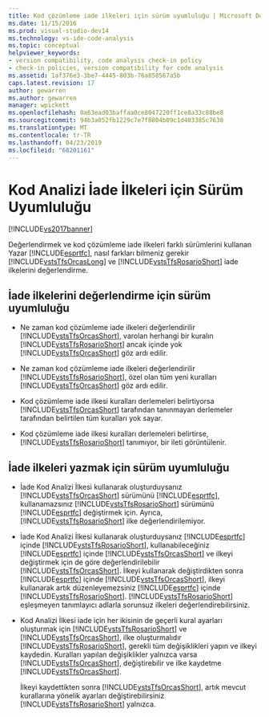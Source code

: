 ```yaml
---
title: Kod çözümleme iade ilkeleri için sürüm uyumluluğu | Microsoft Docs
ms.date: 11/15/2016
ms.prod: visual-studio-dev14
ms.technology: vs-ide-code-analysis
ms.topic: conceptual
helpviewer_keywords:
- version compatibility, code analysis check-in policy
- check-in policies, version compatibility for code analysis
ms.assetid: 1af376e3-3be7-4445-803b-76a858567a5b
caps.latest.revision: 17
author: gewarren
ms.author: gewarren
manager: wpickett
ms.openlocfilehash: 0a63ead03baffaa0ce8047220ff1ce8a33c88be8
ms.sourcegitcommit: 94b3a052fb1229c7e7f8804b09c1d403385c7630
ms.translationtype: MT
ms.contentlocale: tr-TR
ms.lasthandoff: 04/23/2019
ms.locfileid: "68201161"
---
```

# <a name="version-compatibility-for-code-analysis-check-in-policies"></a>Kod Analizi İade İlkeleri için Sürüm Uyumluluğu
[!INCLUDE[vs2017banner](../includes/vs2017banner.md)]

Değerlendirmek ve kod çözümleme iade ilkeleri farklı sürümlerini kullanan Yazar [!INCLUDE[esprtfc](../includes/esprtfc-md.md)], nasıl farkları bilmeniz gerekir [!INCLUDE[vstsTfsOrcasLong](../includes/vststfsorcaslong-md.md)] ve [!INCLUDE[vstsTfsRosarioShort](../includes/vststfsrosarioshort-md.md)] iade ilkelerini değerlendirme.  
  
## <a name="version-compatibility-for-evaluating-check-in-policies"></a>İade ilkelerini değerlendirme için sürüm uyumluluğu  
  
- Ne zaman kod çözümleme iade ilkeleri değerlendirilir [!INCLUDE[vstsTfsOrcasShort](../includes/vststfsorcasshort-md.md)], varolan herhangi bir kuralın [!INCLUDE[vstsTfsRosarioShort](../includes/vststfsrosarioshort-md.md)] ancak içinde yok [!INCLUDE[vstsTfsOrcasShort](../includes/vststfsorcasshort-md.md)] göz ardı edilir.  
  
- Ne zaman kod çözümleme iade ilkeleri değerlendirilir [!INCLUDE[vstsTfsRosarioShort](../includes/vststfsrosarioshort-md.md)], özel olan tüm yeni kuralları [!INCLUDE[vstsTfsOrcasShort](../includes/vststfsorcasshort-md.md)] göz ardı edilir.  
  
- Kod çözümleme iade ilkesi kuralları derlemeleri belirtiyorsa [!INCLUDE[vstsTfsOrcasShort](../includes/vststfsorcasshort-md.md)] tarafından tanınmayan derlemeler tarafından belirtilen tüm kuralları yok sayar.  
  
- Kod çözümleme iade ilkesi kuralları derlemeleri belirtirse, [!INCLUDE[vstsTfsRosarioShort](../includes/vststfsrosarioshort-md.md)] tanımıyor, bir ileti görüntülenir.  
  
## <a name="version-compatibility-for-authoring-check-in-policies"></a>İade ilkeleri yazmak için sürüm uyumluluğu  
  
- İade Kod Analizi İlkesi kullanarak oluşturduysanız [!INCLUDE[vstsTfsOrcasShort](../includes/vststfsorcasshort-md.md)] sürümünü [!INCLUDE[esprtfc](../includes/esprtfc-md.md)], kullanamazsınız [!INCLUDE[vstsTfsRosarioShort](../includes/vststfsrosarioshort-md.md)] sürümünü [!INCLUDE[esprtfc](../includes/esprtfc-md.md)] değiştirmek için. Ayrıca, [!INCLUDE[vstsTfsRosarioShort](../includes/vststfsrosarioshort-md.md)] ilke değerlendirilemiyor.  
  
- İade Kod Analizi İlkesi kullanarak oluşturduysanız [!INCLUDE[esprtfc](../includes/esprtfc-md.md)] içinde [!INCLUDE[vstsTfsRosarioShort](../includes/vststfsrosarioshort-md.md)], kullanabileceğiniz [!INCLUDE[esprtfc](../includes/esprtfc-md.md)] içinde [!INCLUDE[vstsTfsOrcasShort](../includes/vststfsorcasshort-md.md)] ve ilkeyi değiştirmek için de göre değerlendirilebilir [!INCLUDE[vstsTfsOrcasShort](../includes/vststfsorcasshort-md.md)]. İlkeyi kullanarak değiştirdikten sonra [!INCLUDE[esprtfc](../includes/esprtfc-md.md)] içinde [!INCLUDE[vstsTfsOrcasShort](../includes/vststfsorcasshort-md.md)], ilkeyi kullanarak artık düzenleyemezsiniz [!INCLUDE[esprtfc](../includes/esprtfc-md.md)] içinde [!INCLUDE[vstsTfsRosarioShort](../includes/vststfsrosarioshort-md.md)]. [!INCLUDE[vstsTfsRosarioShort](../includes/vststfsrosarioshort-md.md)] eşleşmeyen tanımlayıcı adlarla sorunsuz ilkeleri değerlendirebilirsiniz.  
  
- Kod Analizi İlkesi iade için her ikisinin de geçerli kural ayarları oluşturmak için [!INCLUDE[vstsTfsRosarioShort](../includes/vststfsrosarioshort-md.md)] ve [!INCLUDE[vstsTfsOrcasShort](../includes/vststfsorcasshort-md.md)], ilke oluşturmalıdır [!INCLUDE[vstsTfsRosarioShort](../includes/vststfsrosarioshort-md.md)], gerekli tüm değişiklikleri yapın ve ilkeyi kaydedin. Kuralları yapılan değişiklikler yalnızca varsa [!INCLUDE[vstsTfsOrcasShort](../includes/vststfsorcasshort-md.md)], değiştirebilir ve ilke kaydetme [!INCLUDE[vstsTfsOrcasShort](../includes/vststfsorcasshort-md.md)].  
  
     İlkeyi kaydettikten sonra [!INCLUDE[vstsTfsOrcasShort](../includes/vststfsorcasshort-md.md)], artık mevcut kurallarına yönelik ayarları değiştirebilirsiniz [!INCLUDE[vstsTfsRosarioShort](../includes/vststfsrosarioshort-md.md)] yalnızca.
